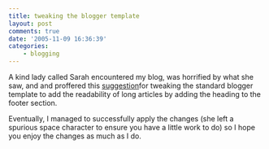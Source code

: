 ```yaml
---
title: tweaking the blogger template
layout: post
comments: true
date: '2005-11-09 16:36:39'
categories:
    - blogging
---
```

A kind lady called Sarah encountered my blog, was horrified by what
she saw, and and proffered this
[suggestion](http://sarahk.pcpropertymanager.com/blog/essential-change-to-blogger-templates/163)for
tweaking the standard blogger template to add the readability of long
articles by adding the heading to the footer section.

Eventually, I managed to successfully apply the changes (she left a
spurious space character to ensure you have a little work to do) so I
hope you enjoy the changes as much as I do.

